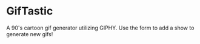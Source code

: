 # GifTastic

A 90's cartoon gif generator utilizing GIPHY.
Use the form to add a show to generate new gifs!
